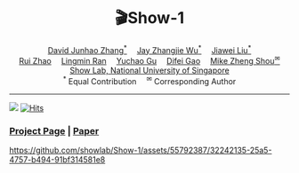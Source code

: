 <div align="center" width="100%">
<h1>🎬Show-1</h1>
</div>

<div>
<div align="center">
    <a href='https://junhaozhang98.github.io/' target='_blank'>David Junhao Zhang<sup>*</sup></a>&emsp;
    <a href='https://zhangjiewu.github.io/' target='_blank'>Jay Zhangjie Wu<sup>*</sup></a>&emsp;
    <a href='https://jia-wei-liu.github.io/' target='_blank'>Jiawei Liu<sup>*</sup></a>
    <br>
    <a href='https://ruizhaocv.github.io/' target='_blank'>Rui Zhao<sup></sup></a>&emsp;
    <a href='https://siacorplab.nus.edu.sg/people/ran-lingmin/' target='_blank'>Lingmin Ran<sup></sup></a>&emsp;
    <a href='https://ycgu.site/' target='_blank'>Yuchao Gu<sup></sup></a>&emsp;
    <a href='https://scholar.google.com/citations?user=No9OsocAAAAJ&hl=en' target='_blank'>Difei Gao<sup></sup></a>&emsp;
    <a href='https://sites.google.com/view/showlab/home?authuser=0' target='_blank'>Mike Zheng Shou<sup>&#x2709</sup></a>
</div>
<div>
<div align="center">
    <a href='https://sites.google.com/view/showlab/home?authuser=0' target='_blank'>Show Lab, National University of Singapore</a>
    </br>
    <sup>*</sup> Equal Contribution&emsp;
    <sup>&#x2709</sup> Corresponding Author
</div>

-----------------

![](https://img.shields.io/github/stars/showlab/Show-1?style=social)
[![Hits](https://hits.seeyoufarm.com/api/count/incr/badge.svg?url=https%3A%2F%2Fgithub.com%2Fshowlab%2FShow-1&count_bg=%2379C83D&title_bg=%23555555&icon=&icon_color=%23E7E7E7&title=hits&edge_flat=false)](https://hits.seeyoufarm.com)

### [Project Page](https://showlab.github.io/Show-1) | [Paper](https://arxiv.org/abs/2309.15818)

https://github.com/showlab/Show-1/assets/55792387/32242135-25a5-4757-b494-91bf314581e8

